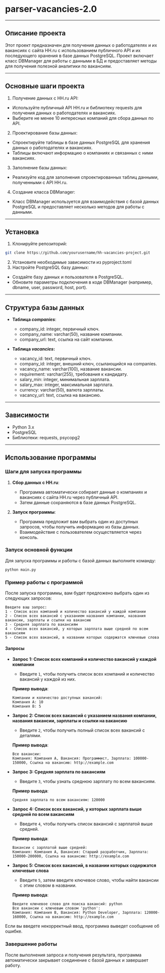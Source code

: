 # parser-vacancies-2.0
___
## Описание проекта
Этот проект предназначен для получения данных о работодателях и их вакансиях с сайта HH.ru с использованием публичного API и их последующего хранения в базе данных PostgreSQL. Проект включает класс DBManager для работы с данными в БД и предоставляет методы для получения полезной аналитики по вакансиям.
___
## Основные шаги проекта
1. Получение данных с HH.ru API:

 * Используйте публичный API HH.ru и библиотеку requests для получения данных о работодателях и вакансиях.
 * Выберите не менее 10 интересных компаний для сбора данных по API.

2. Проектирование базы данных:

 * Спроектируйте таблицы в базе данных PostgreSQL для хранения данных о работодателях и вакансиях.
 * Таблицы включают информацию о компаниях и связанных с ними вакансиях.
3. Заполнение базы данных:

 * Реализуйте код для заполнения спроектированных таблиц данными, полученными с API HH.ru.
4. Создание класса DBManager:

 * Класс DBManager используется для взаимодействия с базой данных PostgreSQL и предоставляет несколько методов для работы с данными.
___

## Установка
1. Клонируйте репозиторий:

```bash
git clone https://github.com/yourusername/hh-vacancies-project.git
```

2. Установите необходимые зависимости из pyproject.toml
3. Настройте PostgreSQL базу данных:

 * Создайте базу данных и пользователя в PostgreSQL.
 * Обновите параметры подключения в коде DBManager (например, dbname, user, password, host, port).
___

## Структура базы данных
* **Таблица _companies_**:

  * company_id: integer, первичный ключ.
  * company_name: varchar(50), название компании.
  * company_url: text, ссылка на сайт компании.
* **Таблица _vacancies_:**

  * vacancy_id: text, первичный ключ.
  * company_id: integer, внешний ключ, ссылающийся на companies.
  * vacancy_name: varchar(100), название вакансии.
  * requirement: varchar(255), требования к кандидату.
  * salary_min: integer, минимальная зарплата.
  * salary_max: integer, максимальная зарплата.
  * currency: varchar(50), валюта зарплаты.
  * vacancy_url: text, ссылка на вакансию.

___

## Зависимости
* Python 3.x
* PostgreSQL
* Библиотеки: requests, psycopg2

---

## Использование программы

### Шаги для запуска программы

1. **Сбор данных с HH.ru**:
    - Программа автоматически собирает данные о компаниях и вакансиях с сайта HH.ru через публичный API.
    - Затем данные сохраняются в базе данных PostgreSQL.

2. **Запуск программы**:
    - Программа предложит вам выбрать один из доступных запросов, чтобы получить информацию из базы данных.
    - Взаимодействие с пользователем осуществляется через консоль.

### Запуск основной функции

Для запуска программы и работы с базой данных выполните команду:

```bash
python main.py
```

### Пример работы с программой

После запуска программы, вам будет предложено выбрать один из следующих запросов:

```
Введите ваш запрос:
1 - Список всех компаний и количество вакансий у каждой компании
2 - Список всех вакансий с указанием названия компании, названия вакансии, зарплаты и ссылки на вакансию
3 - Средняя зарплата по вакансиям
4 - Список всех вакансий, у которых зарплата выше средней по всем вакансиям
5 - Список всех вакансий, в названии которых содержатся ключевые слова
```

#### Запросы

- **Запрос 1: Список всех компаний и количество вакансий у каждой компании**
    - Введите `1`, чтобы получить список всех компаний и количество вакансий у каждой из них.

    **Пример вывода**:
    ```
    Компании и количество доступных вакансий:
    Компания A: 10
    Компания B: 5
    ```

- **Запрос 2: Список всех вакансий с указанием названия компании, названия вакансии, зарплаты и ссылки на вакансию**
    - Введите `2`, чтобы получить полный список всех вакансий с деталями.

    **Пример вывода**:
    ```
    Все вакансии:
    Компания: Компания A, Вакансия: Программист, Зарплата: 100000-150000, Ссылка на вакансию: http://example.com
    ```

- **Запрос 3: Средняя зарплата по вакансиям**
    - Введите `3`, чтобы узнать среднюю зарплату по всем вакансиям.

    **Пример вывода**:
    ```
    Средняя зарплата по всем вакансиям: 120000
    ```

- **Запрос 4: Список всех вакансий, у которых зарплата выше средней по всем вакансиям**
    - Введите `4`, чтобы получить список вакансий с зарплатой выше средней.

    **Пример вывода**:
    ```
    Вакансии с зарплатой выше средней:
    Компания: Компания A, Вакансия: Старший разработчик, Зарплата: 150000-200000, Ссылка на вакансию: http://example.com
    ```

- **Запрос 5: Список всех вакансий, в названии которых содержатся ключевые слова**
    - Введите `5`, затем введите ключевое слово, чтобы найти вакансии с этим словом в названии.

    **Пример вывода**:
    ```
    Введите ключевое слово для поиска вакансий: python
    Все вакансии с ключевым словом 'python':
    Компания: Компания B, Вакансия: Python Developer, Зарплата: 120000-160000, Ссылка на вакансию: http://example.com
    ```

Если вы введете некорректный ввод, программа выведет сообщение об ошибке.

### Завершение работы

После выполнения запроса и получения результата, программа автоматически закрывает соединение с базой данных и завершает работу.
